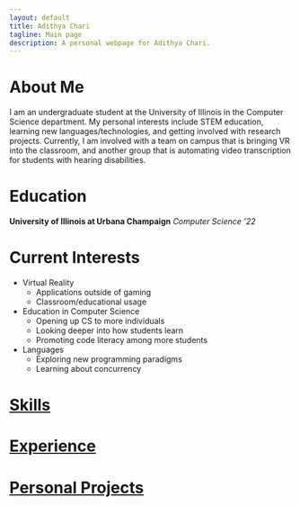 ```yaml
---
layout: default
title: Adithya Chari
tagline: Main page
description: A personal webpage for Adithya Chari.
---
```


# About Me
I am an undergraduate student at the University of Illinois in the Computer Science department. My personal interests include STEM education, learning new languages/technologies, and getting involved with research projects. Currently, I am involved with a team on campus that is bringing VR into the classroom, and another group that is automating video transcription for students with hearing disabilities.

# Education
**University of Illinois at Urbana Champaign** 
*Computer Science '22*

# Current Interests

- Virtual Reality
  - Applications outside of gaming
  - Classroom/educational usage
- Education in Computer Science
  - Opening up CS to more individuals
  - Looking deeper into how students learn
  - Promoting code literacy among more students
- Languages
  - Exploring new programming paradigms
  - Learning about concurrency


# [Skills](pages/skills.md)

# [Experience](pages/experience.md)

# [Personal Projects](pages/projects.md)